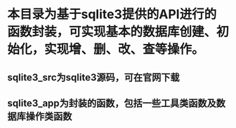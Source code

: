 # 本目录为基于sqlite3提供的API进行的函数封装，可实现基本的数据库创建、初始化，实现增、删、改、查等操作。
## sqlite3_src为sqlite3源码，可在官网下载
## sqlite3_app为封装的函数，包括一些工具类函数及数据库操作类函数
